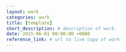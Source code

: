 ```yaml
---
layout: work
categories: work
title: [template]
short_description: # description of work.
date: 2015-06-01 00:00:00 +0000
reference_link: # url to live copy of work
---
```

<!-- content goes here  -->
